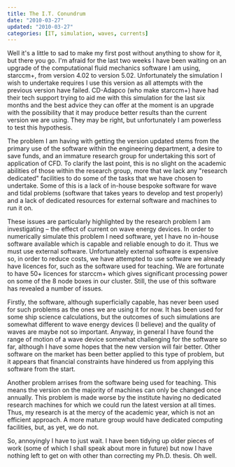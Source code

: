 ```yaml
---
title: The I.T. Conundrum
date: "2010-03-27"
updated: "2010-03-27"
categories: [IT, simulation, waves, currents]
---
```


Well it's a little to sad to make my first post without anything to show for it, but there you go. I'm afraid for the last two weeks I have been waiting on an upgrade of the computational fluid mechanics software I am using, starccm+, from version 4.02 to version 5.02. Unfortunately the simulation I wish to undertake requires I use this version as all attempts with the previous version have failed. CD-Adapco (who make starccm+) have had their tech support trying to aid me with this simulation for the last six months and the best advice they can offer at the moment is an upgrade with the possibility that it may produce better results than the current version we are using. They may be right, but unfortunately I am powerless to test this hypothesis.

The problem I am having with getting the version updated stems from the primary use of the software within the engineering department, a desire to save funds, and an immature research group for undertaking this sort of application of CFD. To clarify the last point, this is no slight on the academic abilities of those within the research group, more that we lack any "research dedicated" facilities to do some of the tasks that we have chosen to undertake. Some of this is a lack of in-house bespoke software for wave and tidal problems (software that takes years to develop and test properly) and a lack of dedicated resources for external software and machines to run it on.

These issues are particularly highlighted by the research problem I am investigating – the effect of current on wave energy devices. In order to numerically simulate this problem I need software, yet I have no in-house software available which is capable and reliable enough to do it. Thus we must use external software. Unfortunately external software is expensive so, in order to reduce costs, we have attempted to use software we already have licences for, such as the software used for teaching. We are fortunate to have 50+ licences for starccm+ which gives significant processing power on some of the 8 node boxes in our cluster. Still, the use of this software has revealed a number of issues.

Firstly, the software, although superficially capable, has never been used for such problems as the ones we are using it for now. It has been used for some ship science calculations, but the outcomes of such simulations are somewhat different to wave energy devices (I believe) and the quality of waves are maybe not so important. Anyway, in general I have found the range of motion of a wave device somewhat challenging for the software so far, although I have some hopes that the new version will fair better. Other software on the market has been better applied to this type of problem, but it appears that financial constraints have hindered us from applying this software from the start.

Another problem arrises from the software being used for teaching. This means the version on the majority of machines can only be changed once annually. This problem is made worse by the institute having no dedicated research machines for which we could run the latest version at all times. Thus, my research is at the mercy of the academic year, which is not an efficient approach. A more mature group would have dedicated computing facilities, but, as yet, we do not.

So, annoyingly I have to just wait. I have been tidying up older pieces of work (some of which I shall speak about more in future) but now I have nothing left to get on with other than correcting my Ph.D. thesis. Oh well.
